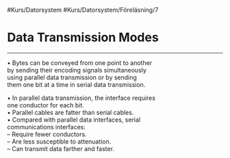 #Kurs/Datorsystem #Kurs/Datorsystem/Föreläsning/7
 # Data Transmission Modes  
 ***
 
• Bytes can be conveyed from one point to another  
by sending their encoding signals simultaneously  
using parallel data transmission or by sending  
them one bit at a time in serial data transmission.

• In parallel data transmission, the interface requires  
one conductor for each bit.  
• Parallel cables are fatter than serial cables.  
• Compared with parallel data interfaces, serial  
communications interfaces:  
– Require fewer conductors.  
– Are less susceptible to attenuation.  
– Can transmit data farther and faster.